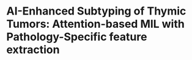 # AI-Enhanced Subtyping of Thymic Tumors: Attention-based MIL with Pathology-Specific feature extraction
